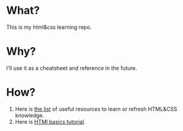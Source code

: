 # What?
This is my html&css learning repo. 
# Why?
I'll use it as a cheatsheet and reference in the future.
# How?
1. Here is [the list](HTML_CSS/RESOURCES.md) of useful resources to learn or refresh HTML&CSS knowledge.
1. Here is [HTMl basics tutorial](HTML_CSS/InternetingIsHard/README.md).
